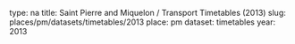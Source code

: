 type: na
title: Saint Pierre and Miquelon / Transport Timetables (2013)
slug: places/pm/datasets/timetables/2013
place: pm
dataset: timetables
year: 2013
